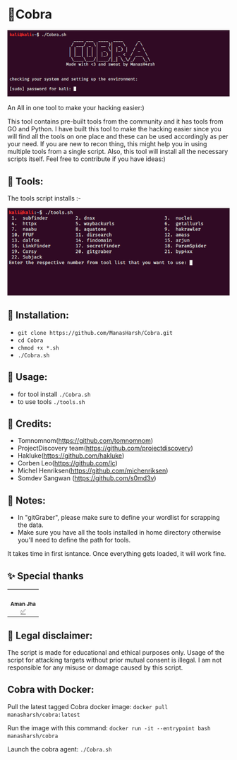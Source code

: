 # 🐍Cobra
![img](./pic_cobra.png)

An All in one tool to make your hacking easier:)

This tool contains pre-built tools from the community and it has tools from GO and Python. I have built this tool to make the hacking easier since you will find all the tools on one place and these can be used accordingly as per your need. If you are new to recon thing, this might help you in using multiple tools from a single script. Also, this tool will install all the necessary scripts itself. Feel free to contribute if you have ideas:)

## 🧰 Tools:

The tools script installs :- 

![img](./pic_tools.png) 

## 💠 Installation:

* `git clone https://github.com/ManasHarsh/Cobra.git`
* `cd Cobra`
* `chmod +x *.sh`
* `./Cobra.sh`

## 📖 Usage:
* for tool install `./Cobra.sh`
* to use tools `./tools.sh`

## 🙏 Credits:
* Tomnomnom(https://github.com/tomnomnom)
* ProjectDiscovery team(https://github.com/projectdiscovery)
* Hakluke(https://github.com/hakluke)
* Corben Leo(https://github.com/lc)
* Michel Henriksen(https://github.com/michenriksen)
* Somdev Sangwan (https://github.com/s0md3v)

## 📑 Notes:
* In "gitGraber", please make sure to define your wordlist for scrapping the data.
* Make sure you have all the tools installed in home directory otherwise you'll need to define the path for tools. 

It takes time in first isntance. Once everything gets loaded, it will work fine.


## ✨ Special thanks 
<table>
  <tr>
<td align="center"><a href="https://github.com/amnjha/"><img src="https://avatars.githubusercontent.com/u/amnjha?v=4" width="100px;" alt=""/><br /><sub><b>Aman Jha</b></sub></a><br /><a href="https://amnjha.github.io" title="Aman Jha">✅</a></td>
     </tr>
</table>


## 🔖 Legal disclaimer:
The script is made for educational and ethical purposes only. Usage of the script for attacking targets without prior mutual consent is illegal. I am not responsible for any misuse or damage caused by this script.


## Cobra with Docker:

Pull the latest tagged Cobra docker image:
`docker pull manasharsh/cobra:latest`

Run the image with this command:
`docker run -it --entrypoint bash manasharsh/cobra`

Launch the cobra agent:
`./Cobra.sh`


